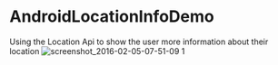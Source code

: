 # AndroidLocationInfoDemo
Using the Location Api to show the user more information about their location
![screenshot_2016-02-05-07-51-09 1](https://cloud.githubusercontent.com/assets/897731/12839088/f51e0b96-cbdd-11e5-90d7-e191a3ae8427.png)

